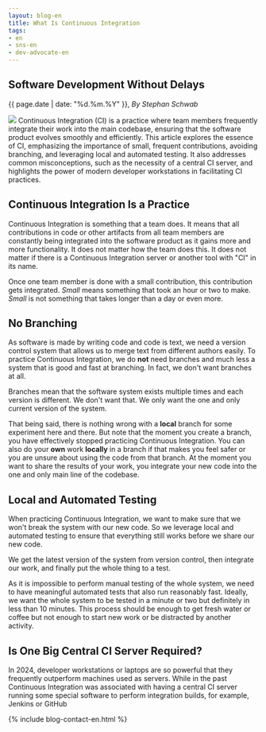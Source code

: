 ```yaml
---
layout: blog-en
title: What Is Continuous Integration
tags: 
- en
- sns-en
- dev-advocate-en
---
```

## Software Development Without Delays

<p>{{ page.date | date: "%d.%m.%Y" }}, <em>By Stephan Schwab</em></p>

<a href="/en/contact-sns.html"><img src="https://gravatar.com/avatar/663d11426b0a187ddac59f8c17ce61b4?s=120&d=robohash&r=x" class="avatar" /></a>
Continuous Integration (CI) is a practice where team members frequently integrate their work into the main codebase, ensuring that the software product evolves smoothly and efficiently. This article explores the essence of CI, emphasizing the importance of small, frequent contributions, avoiding branching, and leveraging local and automated testing. It also addresses common misconceptions, such as the necessity of a central CI server, and highlights the power of modern developer workstations in facilitating CI practices.

## Continuous Integration Is a Practice
Continuous Integration is something that a team does. It means that all contributions in code or other artifacts from all team members are constantly being integrated into the software product as it gains more and more functionality. It does not matter how the team does this. It does not matter if there is a Continuous Integration server or another tool with "CI" in its name.

Once one team member is done with a small contribution, this contribution gets integrated. *Small* means something that took an hour or two to make. *Small* is not something that takes longer than a day or even more.

## No Branching
As software is made by writing code and code is text, we need a version control system that allows us to merge text from different authors easily. To practice Continuous Integration, we do **not** need branches and much less a system that is good and fast at branching. In fact, we don't want branches at all.

Branches mean that the software system exists multiple times and each version is different. We don't want that. We only want the one and only current version of the system.

That being said, there is nothing wrong with a **local** branch for some experiment here and there. But note that the moment you create a branch, you have effectively stopped practicing Continuous Integration. You can also do your **own** work **locally** in a branch if that makes you feel safer or you are unsure about using the code from that branch. At the moment you want to share the results of your work, you integrate your new code into the one and only main line of the codebase.

## Local and Automated Testing
When practicing Continuous Integration, we want to make sure that we won't break the system with our new code. So we leverage local and automated testing to ensure that everything still works before we share our new code.

We get the latest version of the system from version control, then integrate our work, and finally put the whole thing to a test.

As it is impossible to perform manual testing of the whole system, we need to have meaningful automated tests that also run reasonably fast. Ideally, we want the whole system to be tested in a minute or two but definitely in less than 10 minutes. This process should be enough to get fresh water or coffee but not enough to start new work or be distracted by another activity.

## Is One Big Central CI Server Required?
In 2024, developer workstations or laptops are so powerful that they frequently outperform machines used as servers. While in the past Continuous Integration was associated with having a central CI server running some special software to perform integration builds, for example, Jenkins or GitHub

{% include blog-contact-en.html %}

